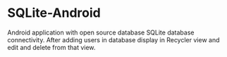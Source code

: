 # SQLite-Android
Android application with open source database SQLite database connectivity. After adding users in database display in Recycler view and edit and delete from that view.

